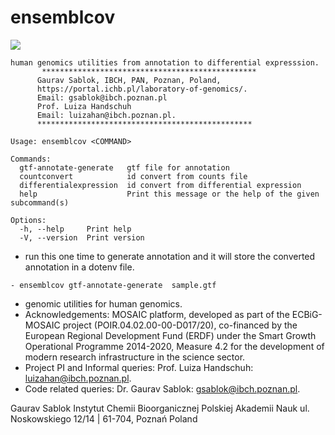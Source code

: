 # ensemblcov

![](https://github.com/IBCHgenomic/eVaiutilities/blob/main/logo.png)

```
human genomics utilities from annotation to differential expresssion.
       ************************************************
      Gaurav Sablok, IBCH, PAN, Poznan, Poland,
      https://portal.ichb.pl/laboratory-of-genomics/.
      Email: gsablok@ibch.poznan.pl
      Prof. Luiza Handschuh
      Email: luizahan@ibch.poznan.pl.
      ************************************************

Usage: ensemblcov <COMMAND>

Commands:
  gtf-annotate-generate   gtf file for annotation
  countconvert            id convert from counts file
  differentialexpression  id convert from differential expression
  help                    Print this message or the help of the given subcommand(s)

Options:
  -h, --help     Print help
  -V, --version  Print version
```

- run this one time to generate annotation and it will store the converted annotation in a dotenv file.

```
- ensemblcov gtf-annotate-generate  sample.gtf
```

- genomic utilities for human genomics.
- Acknowledgements: MOSAIC platform, developed as part of the ECBiG-MOSAIC project (POIR.04.02.00-00-D017/20), co-financed by the European Regional Development Fund (ERDF) under the Smart Growth Operational Programme 2014-2020, Measure 4.2 for the development of modern research infrastructure in the science sector.
- Project PI and Informal queries: Prof. Luiza Handschuh: luizahan@ibch.poznan.pl.
- Code related queries: Dr. Gaurav Sablok: gsablok@ibch.poznan.pl.

Gaurav Sablok Instytut Chemii Bioorganicznej Polskiej Akademii Nauk ul. Noskowskiego 12/14 | 61-704, Poznań Poland
